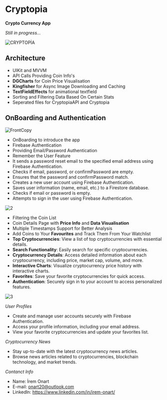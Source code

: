 # Cryptopia

**Crypto Currency App**

*Still in progress...*


![CRYPTOPİA](https://github.com/IremOnart/Cryptopia/assets/78277981/c4dc3d99-0db7-455f-b1f2-248a842b5c8a)


    
## Architecture

- UIKit and MVVM
- API Calls Providing Coin Info's
- **DGCharts** for Coin Price Visualisation
- **Kingfisher** for Async Image Downloading and Caching
- **TextFieldEffects** for animational textfield
- Sorting and Filtering Data Based On Certain Stats
- Seperated files for CryptopiaAPI and Cryptopia

## OnBoarding and Authentication

![FrontCopy](https://github.com/IremOnart/Cryptopia/assets/78277981/d092811f-9adf-442c-ae3b-4f1e749f1403)

- OnBoarding to introduce the app
- Firebase Authentication
- Providing Email/Password Authentication
- Remember the User Feature
- It sends a password reset email to the specified email address using Firebase Authentication.
- Checks if email, password, or confirmPassword are empty.
- Ensures that the password and confirmPassword match.
- Creates a new user account using Firebase Authentication.
- Saves user information (name, email, etc.) to a Firestore database.
- Checks if email or password is empty.
- Attempts to sign in the user using Firebase Authentication.

![2](https://github.com/IremOnart/Cryptopia/assets/78277981/836aae3a-33c7-459b-be16-577677d3994a)



- Filtering the Coin List
- Coin Details Page with **Price Info** and **Data Visualisation**
- Multiple Timestamps Support for Better Analysis
- Add Coins to Your **Favourites** and Track Them From Your Watchlist
- **Top Cryptocurrencies**: View a list of top cryptocurrencies with essential details.
- **Search Functionality**: Easily search for specific cryptocurrencies.
- **Cryptocurrency Details**: Access detailed information about each cryptocurrency, including price, market cap, volume, and more.
- **Interactive Charts**: Visualize cryptocurrency price history with interactive charts.
- **Favorites**: Save your favorite cryptocurrencies for quick access.
- **Authentication**: Securely sign in to your account to access personalized features.

![3](https://github.com/IremOnart/Cryptopia/assets/78277981/93154711-3df9-46c2-914a-ec10e0335349)



*User Profiles*

- Create and manage user accounts securely with Firebase Authentication.
- Access your profile information, including your email address.
- View your favorite cryptocurrencies and update your favorites list.

*Cryptocurrency News*

- Stay up-to-date with the latest cryptocurrency news articles.
- Browse news articles related to cryptocurrencies, blockchain technology, and market trends.

*Contanct Info*

- Name: İrem Onart
- E-mail: onart20@outlook.com
- Linkedln: https://www.linkedin.com/in/irem-onart/

